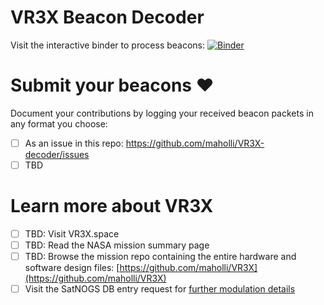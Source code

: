 # VR3X Beacon Decoder

Visit the interactive binder to process beacons:
[![Binder](https://mybinder.org/badge_logo.svg)](https://mybinder.org/v2/gh/maholli/VR3X-decoder/main?filepath=notebook.ipynb)

# Submit your beacons ❤

Document your contributions by logging your received beacon packets in any format you choose:
- [ ] As an issue in this repo: https://github.com/maholli/VR3X-decoder/issues
- [ ] TBD

# Learn more about VR3X

- [ ] TBD: Visit VR3X.space
- [ ] TBD: Read the NASA mission summary page
- [ ] TBD: Browse the mission repo containing the entire hardware and software design files: [https://github.com/maholli/VR3X](https://github.com/maholli/VR3X)
- [ ] Visit the SatNOGS DB entry request for [further modulation details](https://gitlab.com/librespacefoundation/satnogs-ops/-/issues/142)
